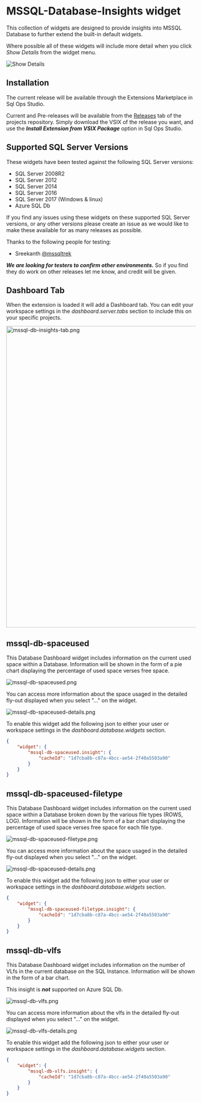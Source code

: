 # MSSQL-Database-Insights widget

This collection of widgets are designed to provide insights into MSSQL Database to further extend the built-in default widgets.

Where possible all of these widgets will include more detail when you click *_Show Details_* from the widget menu.

<img src="https://raw.githubusercontent.com/Matticusau/sqlops-mssql-db-insights/master/src/images/show-detail.png" alt="Show Details" />

## Installation

The current release will be available through the Extensions Marketplace in Sql Ops Studio.

Current and Pre-releases will be available from the [Releases](https://github.com/Matticusau/sqlops-mssql-db-insights/releases) tab of the projects repository. Simply download the VSIX of the release you want, and use the ***Install Extension from VSIX Package*** option in Sql Ops Studio.

## Supported SQL Server Versions

These widgets have been tested against the following SQL Server versions:

* SQL Server 2008R2
* SQL Server 2012
* SQL Server 2014
* SQL Server 2016
* SQL Server 2017 (Windows & linux)
* Azure SQL Db

If you find any issues using these widgets on these supported SQL Server versions, or any other versions please create an issue as we would like to make these available for as many releases as possible.

Thanks to the following people for testing:

* Sreekanth [@mssqltrek](https://twitter.com/mssqltrek)

***We are looking for testers to confirm other environments.*** So if you find they do work on other releases let me know, and credit will be given.

## Dashboard Tab

When the extension is loaded it will add a Dashboard tab. You can edit your workspace settings in the *dashboard.server.tabs* section to include this on your specific projects.

<img src="https://raw.githubusercontent.com/Matticusau/sqlops-mssql-db-insights/master/src/images/mssql-db-insights-tab.png" alt="mssql-db-insights-tab.png" style="width:800px;" />

## mssql-db-spaceused

This Database Dashboard widget includes information on the current used space within a Database. Information will be shown in the form of a pie chart displaying the percentage of used space verses free space.

<img src="https://raw.githubusercontent.com/Matticusau/sqlops-mssql-db-insights/master/src/images/mssql-db-spaceused.png" alt="mssql-db-spaceused.png" />

You can access more information about the space usaged in the detailed fly-out displayed when you select "..." on the widget.

<img src="https://raw.githubusercontent.com/Matticusau/sqlops-mssql-db-insights/master/src/images/mssql-db-spaceused-details.png" alt="mssql-db-spaceused-details.png" />

To enable this widget add the following json to either your user or workspace settings in the *dashboard.database.widgets* section.

```json
{
    "widget": {
        "mssql-db-spaceused.insight": {
            "cacheId": "1d7cba8b-c87a-4bcc-ae54-2f40a5503a90"
        }
    }
}
```

## mssql-db-spaceused-filetype

This Database Dashboard widget includes information on the current used space within a Database broken down by the various file types (ROWS, LOG). Information will be shown in the form of a bar chart displaying the percentage of used space verses free space for each file type.

<img src="https://raw.githubusercontent.com/Matticusau/sqlops-mssql-db-insights/master/src/images/mssql-db-spaceused-filetype.png" alt="mssql-db-spaceused-filetype.png" />

You can access more information about the space usaged in the detailed fly-out displayed when you select "..." on the widget.

<img src="https://raw.githubusercontent.com/Matticusau/sqlops-mssql-db-insights/master/src/images/mssql-db-spaceused-details.png" alt="mssql-db-spaceused-details.png" />

To enable this widget add the following json to either your user or workspace settings in the *dashboard.database.widgets* section.

```json
{
    "widget": {
        "mssql-db-spaceused-filetype.insight": {
            "cacheId": "1d7cba8b-c87a-4bcc-ae54-2f40a5503a90"
        }
    }
}
```

## mssql-db-vlfs

This Database Dashboard widget includes information on the number of VLfs in the current database on the SQL Instance. Information will be shown in the form of a bar chart.

This insight is ***not*** supported on Azure SQL Db.

<img src="https://raw.githubusercontent.com/Matticusau/sqlops-mssql-db-insights/master/src/images/mssql-db-vlfs.png" alt="mssql-db-vlfs.png" />

You can access more information about the vlfs in the detailed fly-out displayed when you select "..." on the widget.

<img src="https://raw.githubusercontent.com/Matticusau/sqlops-mssql-db-insights/master/src/images/mssql-db-vlfs-details.png" alt="mssql-db-vlfs-details.png" />

To enable this widget add the following json to either your user or workspace settings in the *dashboard.database.widgets* section.

```json
{
    "widget": {
        "mssql-db-vlfs.insight": {
            "cacheId": "1d7cba8b-c87a-4bcc-ae54-2f40a5503a90"
        }
    }
}
```